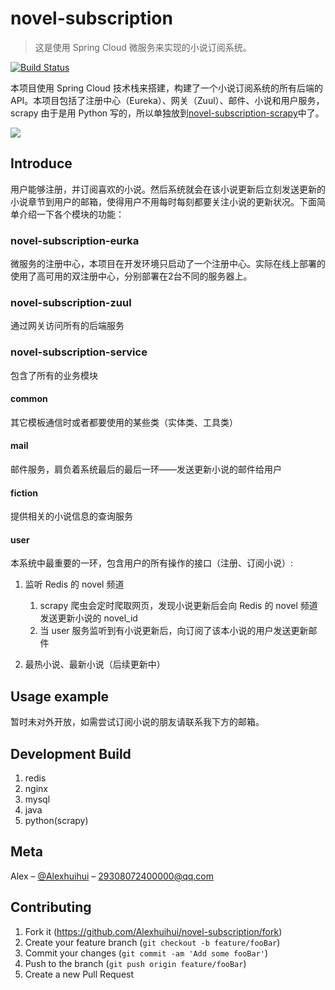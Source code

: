# novel-subscription
> 这是使用 Spring Cloud 微服务来实现的小说订阅系统。

[![Build Status][travis-image]][travis-url]

本项目使用 Spring Cloud 技术栈来搭建，构建了一个小说订阅系统的所有后端的 API。本项目包括了注册中心（Eureka）、网关（Zuul）、邮件、小说和用户服务，scrapy 由于是用 Python 写的，所以单独放到[novel-subscription-scrapy](https://github.com/Alexhuihui/novel-subscription-scrapy)中了。

![](https://tva1.sinaimg.cn/large/006y8mN6gy1g87ckve9stj30qo0k0wex.jpg)

## Introduce

用户能够注册，并订阅喜欢的小说。然后系统就会在该小说更新后立刻发送更新的小说章节到用户的邮箱，使得用户不用每时每刻都要关注小说的更新状况。下面简单介绍一下各个模块的功能：

### novel-subscription-eurka

微服务的注册中心，本项目在开发环境只启动了一个注册中心。实际在线上部署的使用了高可用的双注册中心，分别部署在2台不同的服务器上。

### novel-subscription-zuul

通过网关访问所有的后端服务

### novel-subscription-service

包含了所有的业务模块

#### common

其它模板通信时或者都要使用的某些类（实体类、工具类）

#### mail

邮件服务，肩负着系统最后的最后一环——发送更新小说的邮件给用户

#### fiction

提供相关的小说信息的查询服务

#### user

本系统中最重要的一环，包含用户的所有操作的接口（注册、订阅小说）:

1. 监听 Redis 的 novel 频道
    1. scrapy 爬虫会定时爬取网页，发现小说更新后会向 Redis 的 novel 频道发送更新小说的 novel_id
    2. 当 user 服务监听到有小说更新后，向订阅了该本小说的用户发送更新邮件
    
2. 最热小说、最新小说（后续更新中）

## Usage example

暂时未对外开放，如需尝试订阅小说的朋友请联系我下方的邮箱。

## Development Build

1. redis
2. nginx
3. mysql
4. java
5. python(scrapy)


## Meta

Alex – [@Alexhuihui](https://github.com/Alexhuihui) – 29308072400000@qq.com


## Contributing

1. Fork it (<https://github.com/Alexhuihui/novel-subscription/fork>)
2. Create your feature branch (`git checkout -b feature/fooBar`)
3. Commit your changes (`git commit -am 'Add some fooBar'`)
4. Push to the branch (`git push origin feature/fooBar`)
5. Create a new Pull Request

<!-- Markdown link & img dfn's -->
[travis-image]: https://img.shields.io/travis/dbader/node-datadog-metrics/master.svg?style=flat-square
[travis-url]: https://travis-ci.org/dbader/node-datadog-metrics


